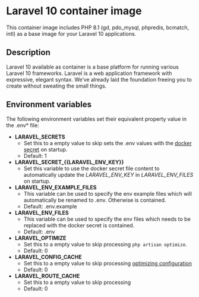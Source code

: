 Laravel 10 container image
================

This container image includes PHP 8.1 (gd, pdo_mysql, phpredis, bcmatch, intl) as a base image for your Laravel 10 applications.

Description
-----------

Laravel 10 available as container is a base platform for
running various Laravel 10 frameworks.
Laravel is a web application framework with expressive, elegant syntax.
We’ve already laid the foundation freeing you to create without sweating the small things.

Environment variables
---------------------

The following environment variables set their equivalent property value in the .env* file:
* **LARAVEL_SECRETS**
  * Set this to a empty value to skip sets the .env values with the [docker secret](https://docs.docker.com/engine/swarm/secrets/#how-docker-manages-secrets) on startup.
  * Default: 1
* **LARAVEL_SECRET_{{LARAVEL_ENV_KEY}}**
  * Set this variable to use the docker secret file content to automatically update the *LARAVEL_ENV_KEY* in *LARAVEL_ENV_FILES* on startup.
* **LARAVEL_ENV_EXAMPLE_FILES**
  * This variable can be used to specify the env example files which will automatically be renamed to .env. Otherwise is contained.
  * Default: .env.example
* **LARAVEL_ENV_FILES**
  * This variable can be used to specify the env files which needs to be replaced with the docker secret is contained.
  * Default: .env
* **LARAVEL_OPTIMIZE**
  * Set this to a empty value to skip processing ```php artisan optimize```.
  * Default: 0   
* **LARAVEL_CONFIG_CACHE**
  * Set this to a empty value to skip processing [optimizing configuration](https://laravel.com/docs/10/deployment#optimizing-configuration-loading)
  * Default: 0
* **LARAVEL_ROUTE_CACHE**
  * Set this to a empty value to skip processing
  * Default: 0
